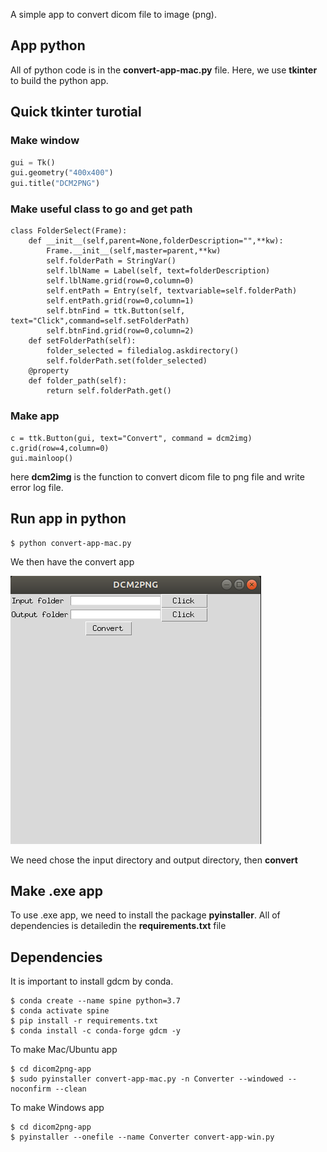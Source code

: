 A simple app to convert dicom file to image (png).

## App python 

All of python code is in the **convert-app-mac.py** file. Here, we use **tkinter** to build the python app. 

## Quick tkinter turotial

### Make window

```python
gui = Tk()
gui.geometry("400x400")
gui.title("DCM2PNG")

```

### Make useful class to go and get path 

```
class FolderSelect(Frame):
    def __init__(self,parent=None,folderDescription="",**kw):
        Frame.__init__(self,master=parent,**kw)
        self.folderPath = StringVar()
        self.lblName = Label(self, text=folderDescription)
        self.lblName.grid(row=0,column=0)
        self.entPath = Entry(self, textvariable=self.folderPath)
        self.entPath.grid(row=0,column=1)
        self.btnFind = ttk.Button(self, text="Click",command=self.setFolderPath)
        self.btnFind.grid(row=0,column=2)
    def setFolderPath(self):
        folder_selected = filedialog.askdirectory()
        self.folderPath.set(folder_selected)
    @property
    def folder_path(self):
        return self.folderPath.get()
```

### Make app 

```
c = ttk.Button(gui, text="Convert", command = dcm2img)
c.grid(row=4,column=0)
gui.mainloop()
```

here **dcm2img** is the function to convert dicom file to png file and write error log file. 


## Run app in python 

```
$ python convert-app-mac.py
```

We then have the convert app 

![app](./imgs/app.png)

We need chose the input directory and output directory, then **convert**
## Make .exe app 

To use .exe app, we need to install the package **pyinstaller**. All of dependencies is detailedin the **requirements.txt** file


##  Dependencies

It is important to install gdcm by conda. 

```
$ conda create --name spine python=3.7
$ conda activate spine
$ pip install -r requirements.txt
$ conda install -c conda-forge gdcm -y
```


To make Mac/Ubuntu app 
```
$ cd dicom2png-app
$ sudo pyinstaller convert-app-mac.py -n Converter --windowed --noconfirm --clean
```

To make Windows app 
```
$ cd dicom2png-app 
$ pyinstaller --onefile --name Converter convert-app-win.py
```
